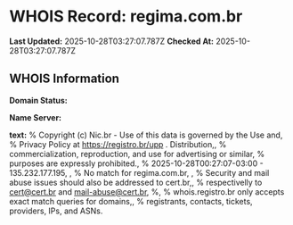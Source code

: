 # WHOIS Record: regima.com.br

**Last Updated:** 2025-10-28T03:27:07.787Z
**Checked At:** 2025-10-28T03:27:07.787Z

## WHOIS Information

**Domain Status:** 

**Name Server:** 

**text:** % Copyright (c) Nic.br - Use of this data is governed by the Use and, % Privacy Policy at https://registro.br/upp . Distribution,, % commercialization, reproduction, and use for advertising or similar, % purposes are expressly prohibited., % 2025-10-28T00:27:07-03:00 - 135.232.177.195, , % No match for regima.com.br, , % Security and mail abuse issues should also be addressed to cert.br,, % respectivelly to cert@cert.br and mail-abuse@cert.br, %, % whois.registro.br only accepts exact match queries for domains,, % registrants, contacts, tickets, providers, IPs, and ASNs.

